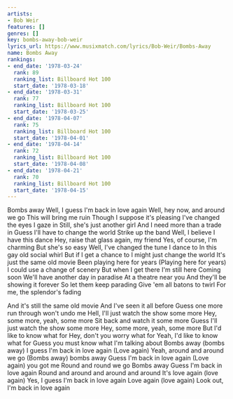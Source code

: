 ```yaml
---
artists:
- Bob Weir
features: []
genres: []
key: bombs-away-bob-weir
lyrics_url: https://www.musixmatch.com/lyrics/Bob-Weir/Bombs-Away
name: Bombs Away
rankings:
- end_date: '1978-03-24'
  rank: 89
  ranking_list: Billboard Hot 100
  start_date: '1978-03-18'
- end_date: '1978-03-31'
  rank: 77
  ranking_list: Billboard Hot 100
  start_date: '1978-03-25'
- end_date: '1978-04-07'
  rank: 75
  ranking_list: Billboard Hot 100
  start_date: '1978-04-01'
- end_date: '1978-04-14'
  rank: 72
  ranking_list: Billboard Hot 100
  start_date: '1978-04-08'
- end_date: '1978-04-21'
  rank: 70
  ranking_list: Billboard Hot 100
  start_date: '1978-04-15'
---
```

Bombs away
Well, I guess I'm back in love again
Well, hey now, and around we go
This will bring me ruin
Though I suppose it's pleasing
I've changed the eyes I gaze in
Still, she's just another girl
And I need more than a trade in
Guess I'll have to change the world
Strike up the band
Well, I believe I have this dance
Hey, raise that glass again, my friend
Yes, of course, I'm charming
But she's so easy
Well, I've changed the tune I dance to
In this gay old social whirl
But if I get a chance to
I might just change the world
It's just the same old movie
Been playing here for years
(Playing here for years)
I could use a change of scenery
But when I get there I'm still here
Coming soon
We'll have another day in paradise
At a theatre near you
And they'll be showing it forever
So let them keep parading
Give 'em all batons to twirl
For me, the splendor's fading

And it's still the same old movie
And I've seen it all before
Guess one more run through won't undo me
Hell, I'll just watch the show some more
Hey, some more, yeah, some more
Sit back and watch it some more
Guess I'll just watch the show some more
Hey, some more, yeah, some more
But I'd like to know what for
Hey, don't you worry what for
Yeah, I'd like to know what for
Guess you must know what I'm talking about
Bombs away (bombs away)
I guess I'm back in love again
(Love again)
Yeah, around and around we go
(Bombs away) bombs away
Guess I'm back in love again
(Love again) you got me
Round and round we go
Bombs away
Guess I'm back in love again
Round and around and around and around
It's love again (love again)
Yes, I guess I'm back in love again
Love again (love again)
Look out, I'm back in love again
